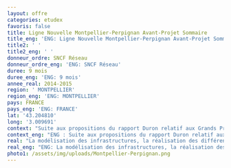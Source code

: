 ```yaml
---
layout: offre
categories: etudex
favoris: false
title: Ligne Nouvelle Montpellier-Perpignan Avant-Projet Sommaire
title_eng: 'ENG: Ligne Nouvelle Montpellier-Perpignan Avant-Projet Sommaire'
title2: ' '
title2_eng: ' '
donneur_ordre: SNCF Réseau
donneur_ordre_eng: 'ENG: SNCF Réseau'
duree: 9 mois
duree_eng: 'ENG: 9 mois'
annee_real: 2014-2015
region: ' MONTPELLIER'
region_eng: 'ENG: MONTPELLIER'
pays: FRANCE
pays_eng: 'ENG: FRANCE'
lat: '43.204810'
long: '3.009691'
context: "Suite aux propositions du rapport Duron relatif aux Grands Projets Ferroviaires, la Décision Ministérielle sur la zone de passage pour la Ligne Nouvelle Montpellier – Perpignan a lancé la poursuite des études concernant le tracé.\r\n\nCette étude de capacité et d’exploitation a pour objectif d’approfondir la première phase d’Etudes Préliminaires du projet LNMP afin de valider les choix d’infrastructures, les hypothèses de desserte et la capacité disponible pour les circulations voyageurs et Fret."
context_eng: "ENG : Suite aux propositions du rapport Duron relatif aux Grands Projets Ferroviaires, la Décision Ministérielle sur la zone de passage pour la Ligne Nouvelle Montpellier – Perpignan a lancé la poursuite des études concernant le tracé.\r\n\nCette étude de capacité et d’exploitation a pour objectif d’approfondir la première phase d’Etudes Préliminaires du projet LNMP afin de valider les choix d’infrastructures, les hypothèses de desserte et la capacité disponible pour les circulations voyageurs et Fret."
real: "La modélisation des infrastructures, la réalisation des différents plans de transport, l’analyse des conditions d’exploitation en gare et en ligne ainsi que des tests de stabilité ont été réalisés pour les scénarios suivants :\r\n\n•\tLa situation de référence avec l’infrastructure actuelle et le plan de transport fondé sur les hypothèses de trafic envisagées à l’horizon 2030, \r\n\n•\tLe scénario Projet Complet et ainsi que les scénarios de phasage (Béziers Est, Narbonne Ouest, mixité limitée) aux différents horizons (2030, 2045 et 2060)."
real_eng: "ENG: La modélisation des infrastructures, la réalisation des différents plans de transport, l’analyse des conditions d’exploitation en gare et en ligne ainsi que des tests de stabilité ont été réalisés pour les scénarios suivants :\r\n\n•\tLa situation de référence avec l’infrastructure actuelle et le plan de transport fondé sur les hypothèses de trafic envisagées à l’horizon 2030, \r\n\n•\tLe scénario Projet Complet et ainsi que les scénarios de phasage (Béziers Est, Narbonne Ouest, mixité limitée) aux différents horizons (2030, 2045 et 2060)."
photo1: /assets/img/uploads/Montpellier-Perpignan.png
---
```


